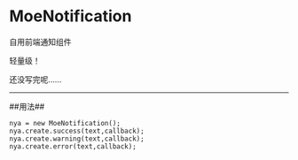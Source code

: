 # MoeNotification
自用前端通知组件

轻量级！

还没写完呢……

------

##用法##

```
nya = new MoeNotification();
nya.create.success(text,callback);
nya.create.warning(text,callback);
nya.create.error(text,callback);
```
